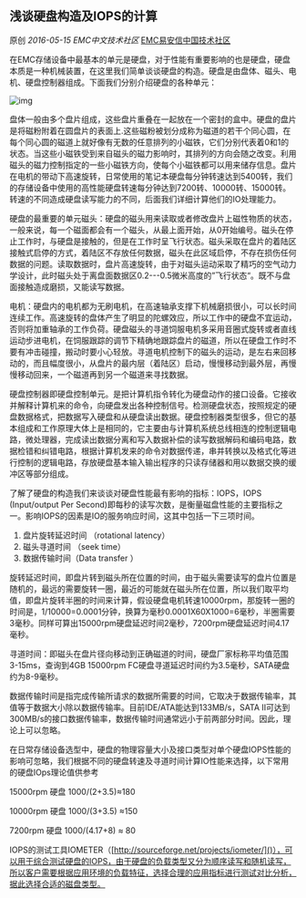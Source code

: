 ## 浅谈硬盘构造及IOPS的计算

原创 *2016-05-15* *EMC中文技术社区* [EMC易安信中国技术社区](https://mp.weixin.qq.com/s?__biz=MjM5NjY0NzAwMg==&mid=2651770887&idx=1&sn=d6b6298b34e3f464baae2184ebddf7f4&scene=21##)

在EMC存储设备中最基本的单元是硬盘，对于性能有重要影响的也是硬盘，硬盘本质是一种机械装置，在这里我们简单谈谈硬盘的构造。硬盘是由盘体、磁头、电机、硬盘控制器组成。下面我们分别介绍硬盘的各种单元：

![img](http://mmbiz.qpic.cn/mmbiz/TztEwAzAQIXyYBS1m2FbQctVP98jWicledKibibOsOasgKOTGcGqed0niaVnSt5kOBxEzmDs5O3UibGpfE2GlShJVEg/640?wx_fmt=jpeg&tp=webp&wxfrom=5&wx_lazy=1)

盘体一般由多个盘片组成，这些盘片重叠在一起放在一个密封的盒中。硬盘的盘片是将磁粉附着在圆盘片的表面上.这些磁粉被划分成称为磁道的若干个同心圆，在每个同心圆的磁道上就好像有无数的任意排列的小磁铁，它们分别代表着0和1的状态。当这些小磁铁受到来自磁头的磁力影响时，其排列的方向会随之改变。利用磁头的磁力控制指定的一些小磁铁方向，使每个小磁铁都可以用来储存信息。盘片在电机的带动下高速旋转，日常使用的笔记本硬盘每分钟转速达到5400转，我们的存储设备中使用的高性能硬盘转速每分钟达到7200转、10000转、15000转。转速的不同造成硬盘读写能力的不同，后面我们详细计算他们的IO处理能力。

硬盘的最重要的单元磁头：硬盘的磁头用来读取或者修改盘片上磁性物质的状态，一般来说，每一个磁面都会有一个磁头，从最上面开始，从0开始编号。磁头在停止工作时，与硬盘是接触的，但是在工作时呈飞行状态。磁头采取在盘片的着陆区接触式启停的方式，着陆区不存放任何数据，磁头在此区域启停，不存在损伤任何数据的问题。读取数据时，盘片高速旋转，由于对磁头运动采取了精巧的空气动力学设计，此时磁头处于离盘面数据区0.2---0.5微米高度的”飞行状态“。既不与盘面接触造成磨损，又能读写数据。

电机：硬盘内的电机都为无刷电机，在高速轴承支撑下机械磨损很小，可以长时间连续工作。高速旋转的盘体产生了明显的陀螺效应，所以工作中的硬盘不宜运动，否则将加重轴承的工作负荷。硬盘磁头的寻道饲服电机多采用音圈式旋转或者直线运动步进电机，在饲服跟踪的调节下精确地跟踪盘片的磁道，所以在硬盘工作时不要有冲击碰撞，搬动时要小心轻放。寻道电机控制下的磁头的运动，是左右来回移动的，而且幅度很小，从盘片的最内层（着陆区）启动，慢慢移动到最外层，再慢慢移动回来，一个磁道再到另一个磁道来寻找数据。

硬盘控制器即硬盘控制单元。是把计算机指令转化为硬盘动作的接口设备。它接收并解释计算机来的命令，向硬盘发出各种控制信号。检测硬盘状态，按照规定的硬盘数据格式，把数据写入硬盘和从硬盘读出数据。硬盘控制器类型很多，但它的基本组成和工作原理大体上是相同的，它主要由与计算机系统总线相连的控制逻辑电路，微处理器，完成读出数据分离和写入数据补偿的读写数据解码和编码电路，数据检错和纠错电路，根据计算机发来的命令对数据传递，串并转换以及格式化等进行控制的逻辑电路，存放硬盘基本输入输出程序的只读存储器和用以数据交换的缓冲区等部分组成。

了解了硬盘的构造我们来谈谈对硬盘性能最有影响的指标：IOPS，IOPS (Input/output Per Second)即每秒的读写次数，是衡量磁盘性能的主要指标之一。影响IOPS的因素是IO的服务响应时间，这其中包括一下三项时间。

1. 盘片旋转延迟时间 （rotational latency）
2. 磁头寻道时间 （seek time）
3. 数据传输时间（Data transfer ）

 

旋转延迟时间，即盘片转到磁头所在位置的时间，由于磁头需要读写的盘片位置是随机的，最远的需要旋转一圈，最近的可能就在磁头所在位置，所以我们取平均值，即盘片旋转半圈的时间来计算，假设硬盘电机转速10000rpm，那旋转一圈的时间是，1/10000=0.0001分钟，换算为毫秒0.0001X60X1000=6毫秒，半圈需要3毫秒。同样可算出15000rpm硬盘延迟时间2毫秒，7200rpm硬盘延迟时间4.17毫秒。

寻道时间：即磁头在盘片径向移动到正确磁道的时间，硬盘厂家标称平均值范围3-15ms，查询到4GB 15000rpm FC硬盘寻道延迟时间约为3.5毫秒，SATA硬盘约为8-9毫秒。

数据传输时间是指完成传输所请求的数据所需要的时间，它取决于数据传输率，其值等于数据大小除以数据传输率。目前IDE/ATA能达到133MB/s，SATA II可达到300MB/s的接口数据传输率，数据传输时间通常远小于前两部分时间。因此，理论上可以忽略。

在日常存储设备选型中，硬盘的物理容量大小及接口类型对单个硬盘IOPS性能的影响可忽略，我们根据不同的硬盘转速及寻道时间计算IO性能来选择，以下常用的硬盘IOps理论值供参考

15000rpm 硬盘   1000/(2+3.5)≈180

10000rpm 硬盘 1000/(3+3.5) ≈150

7200rpm   硬盘   1000/(4.17+8) ≈  80

 

IOPS的测试工具IOMETER（[http://sourceforge.net/projects/iometer/]()），可以用于综合测试硬盘的IOPS，由于硬盘的负载类型又分为顺序读写和随机读写，所以客户需要根据应用环境的负载特征，选择合理的应用指标进行测试对比分析，据此选择合适的磁盘类型。